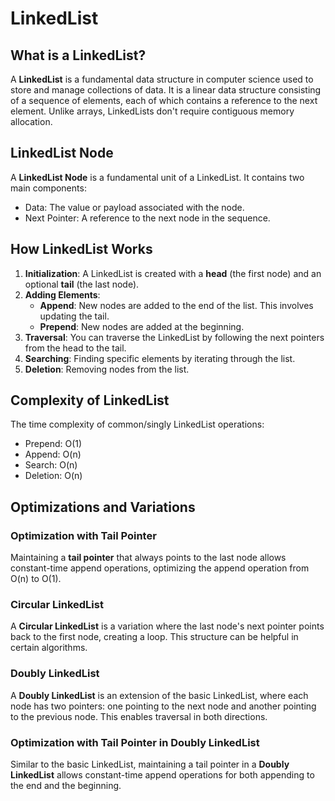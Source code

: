# LinkedList

## What is a LinkedList?
A **LinkedList** is a fundamental data structure in computer science used to store and manage collections of data. It is a linear data structure consisting of a sequence of elements, each of which contains a reference to the next element. Unlike arrays, LinkedLists don't require contiguous memory allocation.

## LinkedList Node
A **LinkedList Node** is a fundamental unit of a LinkedList. It contains two main components:
- Data: The value or payload associated with the node.
- Next Pointer: A reference to the next node in the sequence.

## How LinkedList Works
1. **Initialization**: A LinkedList is created with a **head** (the first node) and an optional **tail** (the last node).
2. **Adding Elements**:
   - **Append**: New nodes are added to the end of the list. This involves updating the tail.
   - **Prepend**: New nodes are added at the beginning.
3. **Traversal**: You can traverse the LinkedList by following the next pointers from the head to the tail.
4. **Searching**: Finding specific elements by iterating through the list.
5. **Deletion**: Removing nodes from the list.

## Complexity of LinkedList
The time complexity of common/singly LinkedList operations:
- Prepend: O(1)
- Append: O(n)
- Search: O(n)
- Deletion: O(n)

## Optimizations and Variations

### Optimization with Tail Pointer
Maintaining a **tail pointer** that always points to the last node allows constant-time append operations, optimizing the append operation from O(n) to O(1).

### Circular LinkedList
A **Circular LinkedList** is a variation where the last node's next pointer points back to the first node, creating a loop. This structure can be helpful in certain algorithms.

### Doubly LinkedList
A **Doubly LinkedList** is an extension of the basic LinkedList, where each node has two pointers: one pointing to the next node and another pointing to the previous node. This enables traversal in both directions.

### Optimization with Tail Pointer in Doubly LinkedList
Similar to the basic LinkedList, maintaining a tail pointer in a **Doubly LinkedList** allows constant-time append operations for both appending to the end and the beginning.
